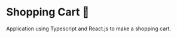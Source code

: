 # Shopping Cart :shopping_cart:
 
 Application using Typescript and React.js to make a shopping cart.